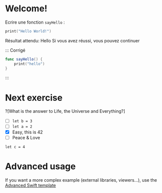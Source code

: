 # Welcome!
Ecrire une fonction `sayHello` :



```swift runnable
print("Hello World!")
```

Résultat attendu: Hello
Si vous avez réussi, vous pouvez continuer

::: Corrigé
```swift runnable
func sayHello() {
    print("hello")
}
```
:::

# Next exercise

?[What is the answer to Life, the Universe and Everything?]
-[ ] `let b = 3`
-[ ] `let a = 2`
-[x] Easy, this is 42
-[ ] Peace & Love

`let c = 4`

# Advanced usage

If you want a more complex example (external libraries, viewers...), use the [Advanced Swift template](https://tech.io/select-repo/575)

